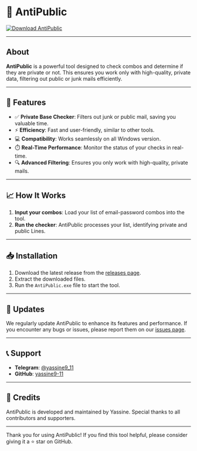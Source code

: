 # 🚀 AntiPublic

[![Download AntiPublic](https://img.shields.io/badge/download_AntiPublic-3670A0?style=for-the-badge)](https://github.com/yassine9-11/antipublic/releases)

---

## About
**AntiPublic** is a powerful tool designed to check combos and determine if they are private or not. This ensures you work only with high-quality, private data, filtering out public or junk mails efficiently.

---

## 🌟 Features
- ✅ **Private Base Checker**: Filters out junk or public mail, saving you valuable time.
- ⚡ **Efficiency**: Fast and user-friendly, similar to other tools.
- 💻 **Compatibility**: Works seamlessly on all Windows version.
- ⏱️ **Real-Time Performance**: Monitor the status of your checks in real-time.
- 🔍 **Advanced Filtering**: Ensures you only work with high-quality, private mails.

---

## 📈 How It Works
1. **Input your combos**: Load your list of email-password combos into the tool.
2. **Run the checker**: AntiPublic processes your list, identifying private and public Lines.

---

## 📥 Installation
1. Download the latest release from the [releases page](https://github.com/yassine9-11/antipublic/releases).
2. Extract the downloaded files.
3. Run the `AntiPublic.exe` file to start the tool.

---

## 🔄 Updates
We regularly update AntiPublic to enhance its features and performance. If you encounter any bugs or issues, please report them on our [issues page](https://github.com/yassine9-11/antipublic/issues/new).

---

## 📞 Support
- **Telegram**: [@yassine9_11](https://t.me/yassine9_11)
- **GitHub**: [yassine9-11](https://github.com/yassine9-11)

---

## 🙌 Credits
AntiPublic is developed and maintained by Yassine. Special thanks to all contributors and supporters.

---

Thank you for using AntiPublic! If you find this tool helpful, please consider giving it a ⭐ star on GitHub.
